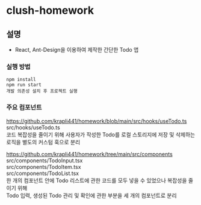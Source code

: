 # clush-homework

## 설명
- React, Ant-Design을 이용하여 제작한 간단한 Todo 앱   

### 실행 방법
```
npm install
npm run start
개발 의존성 설치 후 프로젝트 실행
```

### 주요 컴포넌트
https://github.com/krapli441/homework/blob/main/src/hooks/useTodo.ts   
src/hooks/useTodo.ts   
코드 복잡성을 줄이기 위해 사용자가 작성한 Todo를 로컬 스토리지에 저장 및 삭제하는 로직을 별도의 커스텀 훅으로 분리   


https://github.com/krapli441/homework/tree/main/src/components   
src/components/TodoInput.tsx   
src/components/TodoItem.tsx   
src/components/TodoList.tsx   
한 개의 컴포넌트 안에 Todo 리스트에 관한 코드를 모두 넣을 수 있었으나 복잡성을 줄이기 위해   
Todo 입력, 생성된 Todo 관리 및 확인에 관한 부분을 세 개의 컴포넌트로 분리   
